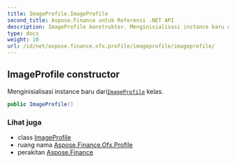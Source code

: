 ```yaml
---
title: ImageProfile.ImageProfile
second_title: Aspose.Finance untuk Referensi .NET API
description: ImageProfile konstruktor. Menginisialisasi instance baru dariImageProfile kelas.
type: docs
weight: 10
url: /id/net/aspose.finance.ofx.profile/imageprofile/imageprofile/
---
```

## ImageProfile constructor

Menginisialisasi instance baru dari[`ImageProfile`](../) kelas.

```csharp
public ImageProfile()
```

### Lihat juga

* class [ImageProfile](../)
* ruang nama [Aspose.Finance.Ofx.Profile](../../imageprofile/)
* perakitan [Aspose.Finance](../../../)


